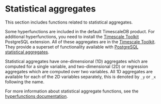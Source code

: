 # Statistical aggregates
This section includes functions related to statistical aggregates.

Some hyperfunctions are included in the default TimescaleDB product. For
additional hyperfunctions, you need to install the
[Timescale Toolkit][install-toolkit] PostgreSQL extension. All of these aggregates 
are in the [Timescale Toolkit][install-toolkit]. They provide a superset of functionality
available with [PostgreSQL statistical aggregates][pg-stats-aggs].

Statistical aggregates have one-dimensional (1D) aggregates which are 
computed for a single variable, and two-dimensional (2D) or regression 
aggregates which are computed over two variables. All 1D aggregates are 
available for each of the 2D variables separately, this is denoted by `_y` 
or `_x` following the name. 

For more information about statistical aggregate functions, see the
[hyperfunctions documentation][hyperfunctions-stats-aggs].

<hyperfunctionTable
    hyperfunctionFamily='statistical aggregates'
    includeExperimental
    sortByType
/>

[hyperfunctions-stats-aggs]: timescaledb/:currentVersion:/how-to-guides/hyperfunctions/stats-aggs/
[install-toolkit]: timescaledb/:currentVersion:/how-to-guides/hyperfunctions/install-toolkit
[pg-stats-aggs]: https://www.postgresql.org/docs/current/functions-aggregate.html#FUNCTIONS-AGGREGATE-STATISTICS-TABLE